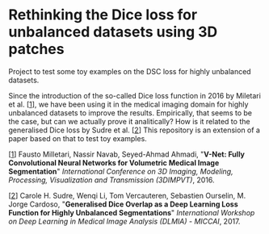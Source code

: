 # Rethinking the Dice loss for unbalanced datasets using 3D patches

Project to test some toy examples on the DSC loss for highly unbalanced datasets.

Since the introduction of the so-called Dice loss function in 2016 by Miletari et al. [[1](1)], we have been using it in the medical imaging domain for highly unbalanced datasets to improve the results. Empirically, that seems to be the case, but can we actually prove it analitically? How is it related to the generalised Dice loss by Sudre et al. [[2](2)] This repository is an extension of a paper based on that to test toy examples.


[[1](https://arxiv.org/abs/1606.04797)] Fausto Milletari, Nassir Navab, Seyed-Ahmad Ahmadi, "**V-Net: Fully Convolutional Neural Networks for Volumetric Medical Image Segmentation**" *International Conference on 3D Imaging, Modeling, Processing, Visualization and Transmission (3DIMPVT)*, 2016.

[[2](https://link.springer.com/chapter/10.1007/978-3-319-67558-9_28)] Carole H. Sudre, Wenqi Li, Tom Vercauteren, Sebastien Ourselin, M. Jorge Cardoso, "**Generalised Dice Overlap as a Deep Learning Loss Function for Highly Unbalanced Segmentations**" *International Workshop on Deep Learning in Medical Image Analysis (DLMIA) - MICCAI*, 2017.
